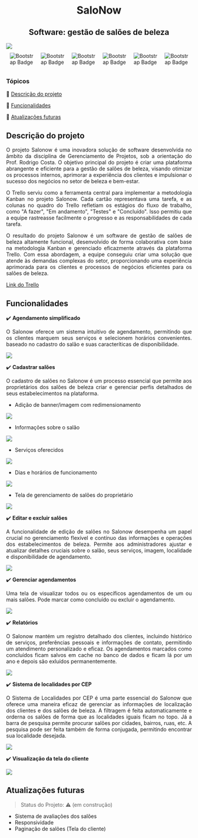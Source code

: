 <h1 align="center">SaloNow</h1>
<h2 align="center">Software: gestão de salões de beleza</h2>
<img src="toReadme/1.png">

<div style="display: flex; align-items: center;">

<div style="flex: 50%; padding: 10px;">
    <img src="https://img.shields.io/badge/python-3670A0?style=for-the-badge&logo=python&logoColor=ffdd54" alt="Bootstrap Badge">
</div>
<div style="flex: 50%; padding: 10px;">
    <img src="https://img.shields.io/badge/django-%23092E20.svg?style=for-the-badge&logo=django&logoColor=white" alt="Bootstrap Badge">
</div>
<div style="flex: 50%; padding: 10px;">
    <img src="https://img.shields.io/badge/jquery-%230769AD.svg?style=for-the-badge&logo=jquery&logoColor=white" alt="Bootstrap Badge">
</div>
<div style="flex: 50%; padding: 10px;">
    <img src="https://img.shields.io/badge/bootstrap-%238511FA.svg?style=for-the-badge&logo=bootstrap&logoColor=white" alt="Bootstrap Badge">
</div>
<div style="flex: 50%; padding: 10px;">
    <img src="https://img.shields.io/badge/javascript-%23323330.svg?style=for-the-badge&logo=javascript&logoColor=%23F7DF1E" alt="Bootstrap Badge">
</div>
<div style="flex: 50%; padding: 10px;">
    <img src="https://img.shields.io/badge/postgres-%23316192.svg?style=for-the-badge&logo=postgresql&logoColor=white" alt="Bootstrap Badge">
</div>

</div>

### Tópicos 

:small_blue_diamond: [Descrição do projeto](#descrição-do-projeto)

:small_blue_diamond: [Funcionalidades](#funcionalidades)

:small_blue_diamond: [Atualizações futuras](#atualizações-futuras)

## Descrição do projeto 

<p align="justify">
    O projeto Salonow é uma inovadora solução de software desenvolvida no âmbito da disciplina de Gerenciamento de Projetos, sob a orientação do Prof. Rodrigo Costa. O objetivo principal do projeto é criar uma plataforma abrangente e eficiente para a gestão de salões de beleza, visando otimizar os processos internos, aprimorar a experiência dos clientes e impulsionar o sucesso dos negócios no setor de beleza e bem-estar.
</p>

<p align="justify">
    O Trello serviu como a ferramenta central para implementar a metodologia Kanban no projeto Salonow. Cada cartão representava uma tarefa, e as colunas no quadro do Trello refletiam os estágios do fluxo de trabalho, como "A fazer", "Em andamento", "Testes" e "Concluído". Isso permitiu que a equipe rastreasse facilmente o progresso e as responsabilidades de cada tarefa.
</p>

<p align="justify">
    O resultado do projeto Salonow é um software de gestão de salões de beleza altamente funcional, desenvolvido de forma colaborativa com base na metodologia Kanban e gerenciado eficazmente através da plataforma Trello. Com essa abordagem, a equipe conseguiu criar uma solução que atende às demandas complexas do setor, proporcionando uma experiência aprimorada para os clientes e processos de negócios eficientes para os salões de beleza.
</p>

<u>[Link do Trello](https://trello.com/b/LexBUp1h/projeto-sal%C3%A3o-de-beleza)</u>

## Funcionalidades
:heavy_check_mark: __Agendamento simplificado__

<p align="justify">
    O Salonow oferece um sistema intuitivo de agendamento, permitindo que os clientes marquem seus serviços e selecionem horários convenientes. baseado no cadastro do salão e suas caracteríticas de disponibilidade.
</p>
<img src="toReadme/2.png">

:heavy_check_mark: __Cadastrar salões__

<p align="justify">
    O cadastro de salões no Salonow é um processo essencial que permite aos proprietários dos salões de beleza criar e gerenciar perfis detalhados de seus estabelecimentos na plataforma.
</p>

* Adição de banner/imagem com redimensionamento
<img src="toReadme/3.png">

* Informações sobre o salão
<img src="toReadme/4.png">

* Serviços oferecidos
<img src="toReadme/5.png">

* Dias e horários de funcionamento
<img src="toReadme/6.png">

* Tela de gerenciamento de salões do proprietário
<img src="toReadme/7.png">

:heavy_check_mark: __Editar e excluir salões__

<p align="justify">
    A funcionalidade de edição de salões no Salonow desempenha um papel crucial no gerenciamento flexível e contínuo das informações e operações dos estabelecimentos de beleza. Permite aos administradores ajustar e atualizar detalhes cruciais sobre o salão, seus serviços, imagem, localidade e disponibilidade de agendamento. 
</p>
<img src="toReadme/8.png">

:heavy_check_mark: __Gerenciar agendamentos__

<p align="justify">
    Uma tela de visualizar todos ou os específicos agendamentos de um ou mais salões. Pode marcar como concluído ou excluir o agendamento. 
</p>
<img src="toReadme/9.png">

:heavy_check_mark: __Relatórios__

<p align="justify">
    O Salonow mantém um registro detalhado dos clientes, incluindo histórico de serviços, preferências pessoais e informações de contato, permitindo um atendimento personalizado e eficaz. Os agendamentos marcados como concluídos ficam salvos em cache no banco de dados e ficam lá por um ano e depois são exluídos permanentemente.
</p>
<img src="toReadme/10.png">

:heavy_check_mark: __Sistema de localidades por CEP__

<p align="justify">
    O Sistema de Localidades por CEP é uma parte essencial do Salonow que oferece uma maneira eficaz de gerenciar as informações de localização dos clientes e dos salões de beleza. A filtragem é feita automaticamente e orderna os salões de forma que as localidades iguais ficam no topo. Já a barra de pesquisa permite procurar salões por cidades, bairros, ruas, etc. A pesquisa pode ser feita também de forma conjugada, permitindo encontrar sua localidade desejada.
</p>
<img src="toReadme/11.png">

:heavy_check_mark: __Visualização da tela do cliente__

<img src="toReadme/12.png">

## Atualizações futuras

> Status do Projeto: :warning: (em construção)

* Sistema de avaliações dos salões
* Responsividade
* Paginação de salões (Tela do cliente)

